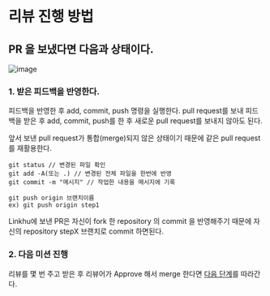 # 리뷰 진행 방법
## PR 을 보냈다면 다음과 상태이다.
![image](https://github.com/LIN-KHU/linkhu-docs/assets/103228463/302698ae-1808-42d2-ba20-bfb2f4c30fcb)

### 1. 받은 피드백을 반영한다.
피드백을 반영한 후 add, commit, push 명령을 실행한다.
pull request를 보내 피드백을 받은 후 add, commit, push를 한 후 새로운 pull request를 보내지 않아도 된다.

앞서 보낸 pull request가 통합(merge)되지 않은 상태이기 때문에 같은 pull request를 재활용한다.

```
git status // 변경된 파일 확인
git add -A(또는 .) // 변경된 전체 파일을 한번에 반영
git commit -m "메시지" // 작업한 내용을 메시지에 기록
```
```
git push origin 브랜치이름
ex) git push origin step1
```
Linkhu에 보낸 PR은 자신이 fork 한 repository 의 commit 을 반영해주기 때문에 자신의 repository stepX 브랜치로 commit 하면된다.

### 2. 다음 미션 진행
리뷰를 몇 번 주고 받은 후 리뷰어가 Approve 해서 merge 한다면 [다음 단계](missionguide3.md)를 따라간다.

